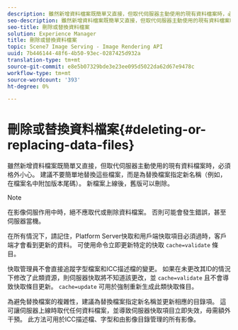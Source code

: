 ```yaml
---
description: 雖然新增資料檔案既簡單又直接，但取代伺服器主動使用的現有資料檔案時，必須格外小心。 建議不要簡單地替換這些檔案，而是為替換檔案指定新名稱（例如，在檔案名中附加版本尾碼）。 新檔案上線後，舊版可以刪除。
seo-description: 雖然新增資料檔案既簡單又直接，但取代伺服器主動使用的現有資料檔案時，必須格外小心。 建議不要簡單地替換這些檔案，而是為替換檔案指定新名稱（例如，在檔案名中附加版本尾碼）。 新檔案上線後，舊版可以刪除。
seo-title: 刪除或替換資料檔案
solution: Experience Manager
title: 刪除或替換資料檔案
topic: Scene7 Image Serving - Image Rendering API
uuid: 7b446144-48f6-4b50-93ec-0287425d932a
translation-type: tm+mt
source-git-commit: e8e5b07329bde3e23ee095d5022da62d67e9478c
workflow-type: tm+mt
source-wordcount: '393'
ht-degree: 0%

---
```



# 刪除或替換資料檔案{#deleting-or-replacing-data-files}

雖然新增資料檔案既簡單又直接，但取代伺服器主動使用的現有資料檔案時，必須格外小心。 建議不要簡單地替換這些檔案，而是為替換檔案指定新名稱（例如，在檔案名中附加版本尾碼）。 新檔案上線後，舊版可以刪除。

>[!NOTE]
>
>在影像伺服作用中時，絕不應取代或刪除資料檔案。 否則可能會發生錯誤，甚至伺服器當機。

在所有情況下，請記住，Platform Server快取和用戶端快取項目必須過時，客戶端才會看到更新的資料。 可使用命令立即更新特定的快取 `cache=validate` 條目。

快取管理員不會直接追蹤字型檔案和ICC描述檔的變更。 如果在未更改其ID的情況下修改了此類資源，則伺服器快取將不知道該更改，並 `cache=validate` 且不會導致快取條目更新。 `cache=update` 可用於強制重新生成此類快取條目。

為避免替換檔案的複雜性，建議為替換檔案指定新名稱並更新相應的目錄項。 這可讓伺服器上線時取代任何資料檔案，並導致伺服器快取項目立即失效，毋需額外干預。 此方法可用於ICC描述檔、字型和由影像目錄管理的所有影像。
